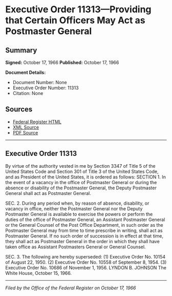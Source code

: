 # Executive Order 11313—Providing that Certain Officers May Act as Postmaster General

## Summary

**Signed:** October 17, 1966
**Published:** October 17, 1966

**Document Details:**
- Document Number: None
- Executive Order Number: 11313
- Citation: None

## Sources
- [Federal Register HTML](https://www.presidency.ucsb.edu/documents/executive-order-11313-providing-that-certain-officers-may-act-postmaster-general)
- [XML Source](None)
- [PDF Source](None)

---

## Executive Order 11313

By virtue of the authority vested in me by Section 3347 of Title 5 of the United States Code and Section 301 of Title 3 of the United States Code, and as President of the United States, it is ordered as follows:
SECTION 1. In the event of a vacancy in the office of Postmaster General or during the absence or disability of the Postmaster General, the Deputy Postmaster General shall act as Postmaster General.

SEC. 2. During any period when, by reason of absence, disability, or vacancy in office, neither the Postmaster General nor the Deputy Postmaster General is available to exercise the powers or perform the duties of the office of Postmaster General, an Assistant Postmaster General or the General Counsel of the Post Office Department, in such order as the Postmaster General may from time to time prescribe in writing, shall act as Postmaster General. If no such order of succession is in effect at that time, they shall act as Postmaster General in the order in which they shall have taken office as Assistant Postmasters General or General Counsel.

SEC. 3. The following are hereby superseded:
    (1) Executive Order No. 10154 of August 22, 1950.
    (2) Executive Order No. 10558 of September 8, 1954.
    (3) Executive Order No. 10686 of November 1, 1956.
LYNDON B. JOHNSON
The White House,
October 15, 1966.

---

*Filed by the Office of the Federal Register on October 17, 1966*

